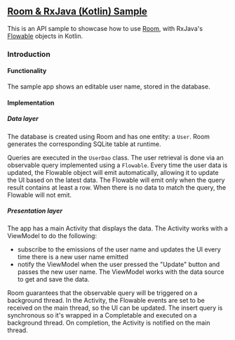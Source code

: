 ## [Room & RxJava (Kotlin) Sample](https://github.com/android/architecture-components-samples/tree/main/BasicRxJavaSampleKotlin)

This is an API sample to showcase how to use [Room](https://developer.android.com/topic/libraries/architecture/room.html), with RxJava's [Flowable](http://reactivex.io/RxJava/2.x/javadoc/io/reactivex/Flowable.html) objects in Kotlin.

### Introduction

#### Functionality

The sample app shows an editable user name, stored in the database.

#### Implementation

##### Data layer

The database is created using Room and has one entity: a `User`. Room generates the corresponding SQLite table at runtime.

Queries are executed in the `UserDao` class. The user retrieval is done via an observable query implemented using a `Flowable`. Every time the user data is updated, the Flowable object will emit automatically, allowing it to update the UI based on the latest data. The Flowable will emit only when the query result contains at least a row. When there is no data to match the query, the Flowable will not emit.

##### Presentation layer

The app has a main Activity that displays the data. The Activity works with a ViewModel to do the following:

- subscribe to the emissions of the user name and updates the UI every time there is a new user name emitted
- notify the ViewModel when the user pressed the "Update" button and passes the new user name. The ViewModel works with the data source to get and save the data.

Room guarantees that the observable query will be triggered on a background thread. In the Activity, the Flowable events are set to be received on the main thread, so the UI can be updated. The insert query is synchronous so it's wrapped in a Completable and executed on a background thread. On completion, the Activity is notified on the main thread.